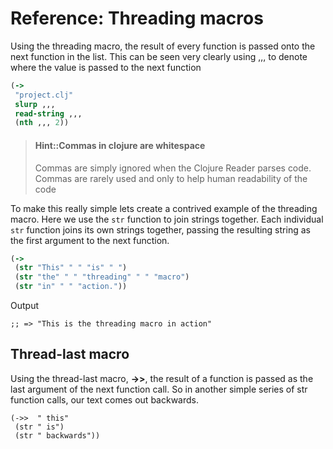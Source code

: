 # Reference: Threading macros
 Using the threading macro, the result of every function is passed onto the next function in the list.  This can be seen very clearly using ,,, to denote where the value is passed to the next function

```clojure
(->
 "project.clj"
 slurp ,,,
 read-string ,,,
 (nth ,,, 2))
```

> #### Hint::Commas in clojure are whitespace
> Commas are simply ignored when the Clojure Reader parses code.  Commas are rarely used and only to help human readability of the code

To make this really simple lets create a contrived example of the threading macro.  Here we use the `str` function to join strings together.  Each individual `str` function joins its own strings together, passing the resulting string as the first argument to the next function.

```clojure
(->
 (str "This" " " "is" " ")
 (str "the" " " "threading" " " "macro")
 (str "in" " " "action."))
```

Output

```
;; => "This is the threading macro in action"
```

## Thread-last macro

  Using the thread-last macro, **->>**, the result of a function is passed as the last argument of the next function call.  So in another simple series of str function calls, our text comes out backwards.
```eval-clojure
(->>  " this"
 (str " is")
 (str " backwards"))
```
